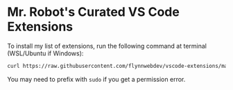 # Mr. Robot's Curated VS Code Extensions

To install my list of extensions, run the following command at terminal (WSL/Ubuntu if Windows):

```sh
curl https://raw.githubusercontent.com/flynnwebdev/vscode-extensions/main/install.sh | sh
```

You may need to prefix with `sudo` if you get a permission error.
